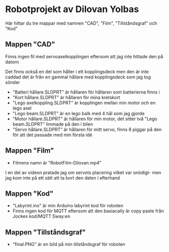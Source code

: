 # Robotprojekt av Dilovan Yolbas 
Här hittar du tre mappar med namnen "CAD", "Film", "Tillståndsgraf" och "Kod"

## Mappen "CAD"
Finns ingen fil med servoaxelkopplingen eftersom att jag inte hittade den på datorn

Det finns också en del som håller i ett kopplingsdeck men den är inte caddad
det är från en gammal hållare med kopplingsdeck som jag tog sönder
+ "Batteri hållare.SLDPRT" är hållaren för hållaren som batterierna finns i
+ "Kort hållare.SLDPRT" är hållaren för mina kretskort
+ "Lego axelkoppling.SLDPRT" är kopplingen mellan min motor och en lego axel
+ "Lego beam.SLDPRT" är en lego balk med 4 hål som jag gjorde
+ "Motor hållare.SLDPRT" är hållaren för min motor, det sitter två "Lego beam.SLDPRT" limmade på den i bilen
+ "Servo hållare.SLDPRT" är hållaren för mitt servo, finns 8 piggar på den för att det passade med min första idé

## Mappen "Film"
+ Filmens namn är "RobotFilm-Dilovan.mp4"

I en del av videon pratade jag om servots placering vilket var onödigt- 
men jag kom inte på ett sätt att ta bort den delen i efterhand

## Mappen "Kod"
+ "Labyrint.ino" är min Arduino labyrint kod för roboten
+ Finns ingen kod för MQTT eftersom att den basiacally är copy paste från Jockes kod/MQTT Sway:en

## Mappen "Tillståndsgraf"
+ "final.PNG" är en bild på min tillståndsgraf för roboten
